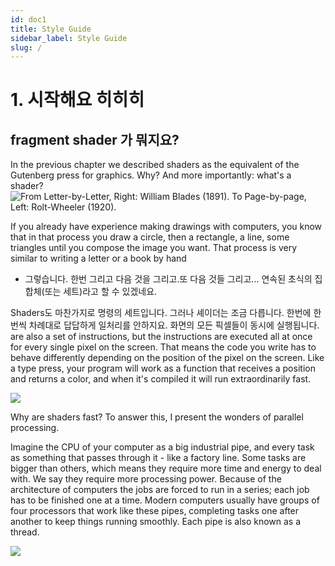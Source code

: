 ```yaml
---
id: doc1
title: Style Guide
sidebar_label: Style Guide
slug: /
---
```


# 1. 시작해요 히히히
## fragment shader 가 뭐지요?
In the previous chapter we described shaders as the equivalent of the Gutenberg press for graphics. Why? And more importantly: what's a shader?
![From Letter-by-Letter, Right: William Blades (1891). To Page-by-page, Left: Rolt-Wheeler (1920).](https://i.imgur.com/GJ9NvZi.png)

If you already have experience making drawings with computers, you know that in that process you draw a circle, then a rectangle, a line, some triangles until you compose the image you want. That process is very similar to writing a letter or a book by hand 

- 그렇습니다. 한번 그리고 다음 것을 그리고.또 다음 것들 그리고... 연속된 초식의 집합체(또는 세트)라고 할 수 있겠네요.

Shaders도 마찬가지로 명령의 세트입니다. 그러나 셰이더는 조금 다릅니다. 한번에 한번씩 차례대로 답답하게 일처리를 안하지요. 화면의 모든 픽셀들이 동시에 실행됩니다. are also a set of instructions, but the instructions are executed all at once for every single pixel on the screen. That means the code you write has to behave differently depending on the position of the pixel on the screen. Like a type press, your program will work as a function that receives a position and returns a color, and when it's compiled it will run extraordinarily fast.

![](https://i.imgur.com/5MpLwnF.png)

Why are shaders fast?
To answer this, I present the wonders of parallel processing.

Imagine the CPU of your computer as a big industrial pipe, and every task as something that passes through it - like a factory line. Some tasks are bigger than others, which means they require more time and energy to deal with. We say they require more processing power. Because of the architecture of computers the jobs are forced to run in a series; each job has to be finished one at a time. Modern computers usually have groups of four processors that work like these pipes, completing tasks one after another to keep things running smoothly. Each pipe is also known as a thread.

![](https://i.imgur.com/cvwWaOV.png)